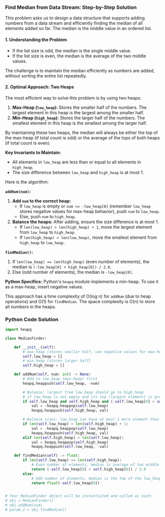 ### Find Median from Data Stream: Step-by-Step Solution

This problem asks us to design a data structure that supports adding numbers from a data stream and efficiently finding the median of all elements added so far. The median is the middle value in an ordered list.

#### 1. Understanding the Problem

- If the list size is odd, the median is the single middle value.
- If the list size is even, the median is the average of the two middle values.

The challenge is to maintain the median efficiently as numbers are added, without sorting the entire list repeatedly.

#### 2. Optimal Approach: Two Heaps

The most efficient way to solve this problem is by using two heaps:

1.  **Max-Heap (`low_heap`):** Stores the smaller half of the numbers. The largest element in this heap is the largest among the smaller half.
2.  **Min-Heap (`high_heap`):** Stores the larger half of the numbers. The smallest element in this heap is the smallest among the larger half.

By maintaining these two heaps, the median will always be either the top of the max-heap (if total count is odd) or the average of the tops of both heaps (if total count is even).

**Key Invariants to Maintain:**
- All elements in `low_heap` are less than or equal to all elements in `high_heap`.
- The size difference between `low_heap` and `high_heap` is at most 1.

Here is the algorithm:

**`addNum(num)`:**
1.  **Add `num` to the correct heap:**
    - If `low_heap` is empty or `num <= -low_heap[0]` (remember `low_heap` stores negative values for max-heap behavior), push `num` to `low_heap`.
    - Else, push `num` to `high_heap`.
2.  **Balance the heaps:** After adding, ensure the size difference is at most 1.
    - If `len(low_heap) > len(high_heap) + 1`, move the largest element from `low_heap` to `high_heap`.
    - If `len(high_heap) > len(low_heap)`, move the smallest element from `high_heap` to `low_heap`.

**`findMedian()`:**
1.  If `len(low_heap) == len(high_heap)` (even number of elements), the median is `(-low_heap[0] + high_heap[0]) / 2.0`.
2.  Else (odd number of elements), the median is `-low_heap[0]`.

**Python Specifics:** Python's `heapq` module implements a min-heap. To use it as a max-heap, insert negative values.

This approach has a time complexity of O(log n) for `addNum` (due to heap operations) and O(1) for `findMedian`. The space complexity is O(n) to store all numbers in the heaps.

### Python Code Solution

```python
import heapq

class MedianFinder:

    def __init__(self):
        # max_heap (stores smaller half, use negative values for max-heap behavior)
        self.low_heap = [] 
        # min_heap (stores larger half)
        self.high_heap = []

    def addNum(self, num: int) -> None:
        # Add to low_heap (max-heap) first
        heapq.heappush(self.low_heap, -num)

        # Balance: largest from low_heap should go to high_heap
        # if low_heap is not empty and its top (largest element) is greater than high_heap's top
        if self.low_heap and self.high_heap and (-self.low_heap[0] > self.high_heap[0]):
            val = -heapq.heappop(self.low_heap)
            heapq.heappush(self.high_heap, val)

        # Balance sizes: low_heap can have at most 1 more element than high_heap
        if len(self.low_heap) > len(self.high_heap) + 1:
            val = -heapq.heappop(self.low_heap)
            heapq.heappush(self.high_heap, val)
        elif len(self.high_heap) > len(self.low_heap):
            val = heapq.heappop(self.high_heap)
            heapq.heappush(self.low_heap, -val)

    def findMedian(self) -> float:
        if len(self.low_heap) == len(self.high_heap):
            # Even number of elements, median is average of two middle elements
            return (-self.low_heap[0] + self.high_heap[0]) / 2.0
        else:
            # Odd number of elements, median is the top of the low_heap
            return float(-self.low_heap[0])


# Your MedianFinder object will be instantiated and called as such:
# obj = MedianFinder()
# obj.addNum(num)
# param_2 = obj.findMedian()
```
